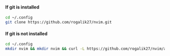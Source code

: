 #### If git is installed 
```bash
cd ~/.config
git clone https://github.com/rogalik27/nvim.git
```

#### If git is not installed 
```bash
cd ~/.config
mkdir nvim && mkdir nvim && curl -L https://github.com/rogalik27/nvim/archive/refs/heads/main.tar.gz | tar -xz --strip-components=1 -C nvim
```
